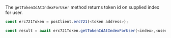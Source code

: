 The `getTokenIdAtIndexForUser` method returns token id on supplied index for user.

```js
const erc721Token = posClient.erc721(<token address>);

const result = await erc721Token.getTokenIdAtIndexForUser(<index>,<user address>);

```
